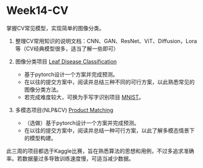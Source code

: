 # Week14-CV
掌握CV常见模型，实现简单的图像分类。

1. 整理CV常用知识的说明文档：CNN、GAN、ResNet、ViT、Diffusion，Lora等（CV经典模型很多，适当了解一些即可）
2. 图像分类项目 [Leaf Disease Classification](https://www.kaggle.com/competitions/cassava-leaf-disease-classification/overview) 
   - 基于pytorch设计一个方案并完成预测。
   - 在以往的提交方案中，阅读并总结三种不同的可行方案，以此熟悉常见的图像分类方法。
   - 若完成难度较大，可换为手写字识别项目 [MNIST](https://www.kaggle.com/competitions/digit-recognizer)。

3. 多模态项目(NLP&CV) [Product Matching](https://www.kaggle.com/competitions/shopee-product-matching)
   - （选做）基于pytorch设计一个方案并完成预测。
   - 在以往的提交方案中，阅读并总结一种可行方案，以此了解多模态情景下的模型构建。



此三周的项目都选于Kaggle比赛，旨在熟悉算法的思想和用例，不过多追求准确率。若数据量过多导致训练速度慢，可适当减少数据。